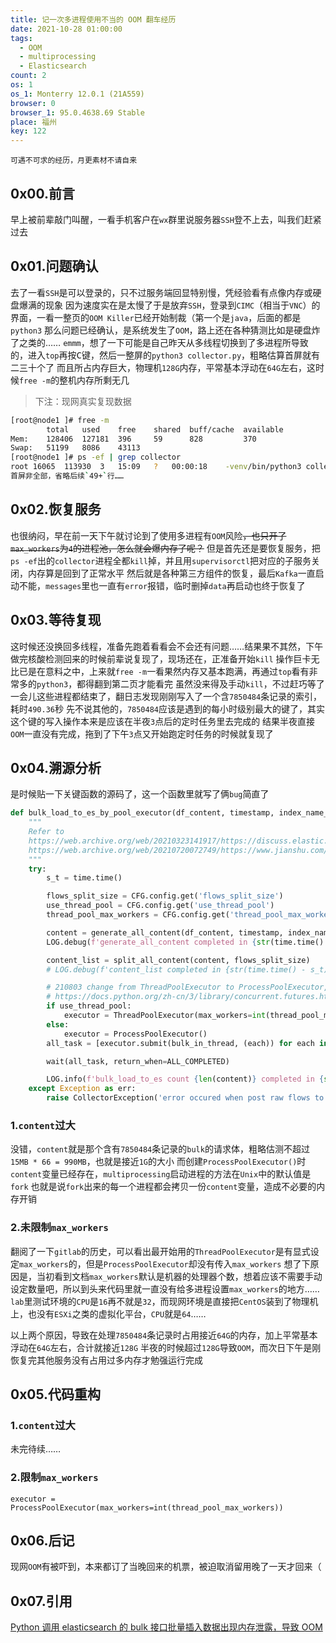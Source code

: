 ```yaml
---
title: 记一次多进程使用不当的 OOM 翻车经历
date: 2021-10-28 01:00:00
tags:
  - OOM
  - multiprocessing
  - Elasticsearch
count: 2
os: 1
os_1: Monterry 12.0.1 (21A559)
browser: 0
browser_1: 95.0.4638.69 Stable
place: 福州
key: 122
---
```

    可遇不可求的经历，月更素材不请自来
<!-- more -->
## 0x00.前言
早上被前辈敲门叫醒，一看手机客户在`wx`群里说服务器`SSH`登不上去，叫我们赶紧过去

## 0x01.问题确认
去了一看`SSH`是可以登录的，只不过服务端回显特别慢，凭经验看有点像内存或硬盘爆满的现象
因为速度实在是太慢了于是放弃`SSH`，登录到`CIMC`（相当于`VNC`）的界面，一看一整页的`OOM Killer`已经开始制裁（第一个是`java`，后面的都是`python3`
那么问题已经确认，是系统发生了`OOM`，路上还在各种猜测比如是硬盘炸了之类的……
`emmm`，想了一下可能是自己昨天从多线程切换到了多进程所导致的，进入`top`再按<kbd>C</kbd>键，然后一整屏的`python3 collector.py`，粗略估算首屏就有二三十个了
而且所占内存巨大，物理机`128G`内存，平常基本浮动在`64G`左右，这时候`free -m`的整机内存所剩无几
> 下注：现网真实复现数据

``` bash
[root@node1 ]# free -m
        total   used    free    shared  buff/cache  available
Mem:    128406  127181  396     59      828         370
Swap:   51199   8086    43113
[root@node1 ]# ps -ef | grep collector
root 16065  113930  3   15:09   ?   00:00:18    -venv/bin/python3 collector.py
首屏非全部，省略后续`49+`行……
```
## 0x02.恢复服务
也很纳闷，早在前一天下午就讨论到了使用多进程有`OOM`风险~~，也只开了`max_workers`为`4`的进程池，怎么就会爆内存了呢？~~
但是首先还是要恢复服务，把`ps -ef`出的`collector`进程全都`kill`掉，并且用`supervisorctl`把对应的子服务关闭，内存算是回到了正常水平
然后就是各种第三方组件的恢复，最后`Kafka`一直启动不能，`messages`里也一直有`error`报错，临时删掉`data`再启动也终于恢复了

## 0x03.等待复现
这时候还没换回多线程，准备先跑着看看会不会还有问题……结果果不其然，下午做完核酸检测回来的时候前辈说复现了，现场还在，正准备开始`kill`
操作巨卡无比已是在意料之中，上来就`free -m`一看果然内存又基本跑满，再通过`top`看有非常多的`python3`，都得翻到第二页才能看完
虽然没来得及手动`kill`，不过赶巧等了一会儿这些进程都结束了，翻日志发现刚刚写入了一个含`7850484`条记录的索引，耗时`490.36`秒
先不说其他的，`7850484`应该是遇到的每小时级别最大的键了，其实这个键的写入操作本来是应该在半夜`3`点后的定时任务里去完成的
结果半夜直接`OOM`一直没有完成，拖到了下午`3`点又开始跑定时任务的时候就复现了

## 0x04.溯源分析
是时候贴一下关键函数的源码了，这一个函数里就写了俩`bug`简直了
``` python
def bulk_load_to_es_by_pool_executor(df_content, timestamp, index_name_type):
    """
    Refer to
    https://web.archive.org/web/20210323141917/https://discuss.elastic.co/t/helpers-parallel-bulk-in-python-not-working/39498
    https://web.archive.org/web/20210720072749/https://www.jianshu.com/p/b9b3d66aa0be
    """
    try:
        s_t = time.time()

        flows_split_size = CFG.config.get('flows_split_size')
        use_thread_pool = CFG.config.get('use_thread_pool')
        thread_pool_max_workers = CFG.config.get('thread_pool_max_workers')

        content = generate_all_content(df_content, timestamp, index_name_type)
        LOG.debug(f'generate_all_content completed in {str(time.time() - s_t)}s')

        content_list = split_all_content(content, flows_split_size)
        # LOG.debug(f'content_list completed in {str(time.time() - s_t)}s')

        # 210803 change from ThreadPoolExecutor to ProcessPoolExecutor, bypass GIL
        # https://docs.python.org/zh-cn/3/library/concurrent.futures.html#processpoolexecutor
        if use_thread_pool:
            executor = ThreadPoolExecutor(max_workers=int(thread_pool_max_workers))
        else:
            executor = ProcessPoolExecutor()
        all_task = [executor.submit(bulk_in_thread, (each)) for each in content_list]

        wait(all_task, return_when=ALL_COMPLETED)

        LOG.info(f'bulk_load_to_es count {len(content)} completed in {str(time.time() - s_t)}s')
    except Exception as err:
        raise CollectorException('error occured when post raw flows to es, %s' % str(err))
```
### 1.`content`过大
没错，`content`就是那个含有`7850484`条记录的`bulk`的请求体，粗略估测不超过`15MB * 66 = 990MB`，也就是接近`1G`的大小
而创建`ProcessPoolExecutor()`时`content`变量已经存在，`multiprocessing`启动进程的方法在`Unix`中的默认值是`fork`
也就是说`fork`出来的每一个进程都会拷贝一份`content`变量，造成不必要的内存开销

### 2.未限制`max_workers`
翻阅了一下`gitlab`的历史，可以看出最开始用的`ThreadPoolExecutor`是有显式设定`max_workers`的，但是`ProcessPoolExecutor`却没有传入`max_workers`
想了下原因是，当初看到文档`max_workers`默认是机器的处理器个数，想着应该不需要手动设定数量吧，所以到头来代码里就一直没有给多进程设置`max_workers`的地方……
`lab`里测试环境的`CPU`是`16`再不就是`32`，而现网环境是直接把`CentOS`装到了物理机上，也没有`ESXi`之类的虚拟化平台，`CPU`就是`64`……

以上两个原因，导致在处理`7850484`条记录时占用接近`64G`的内存，加上平常基本浮动在`64G`左右，合计就接近`128G`
半夜的时候超过`128G`导致`OOM`，而次日下午是刚恢复完其他服务没有占用过多内存才勉强运行完成

## 0x05.代码重构
### 1.`content`过大
未完待续……

### 2.限制`max_workers`
`executor = ProcessPoolExecutor(max_workers=int(thread_pool_max_workers))`

## 0x06.后记
现网`OOM`有被吓到，本来都订了当晚回来的机票，被迫取消留用晚了一天才回来（

## 0x07.引用
[Python 调用 elasticsearch 的 bulk 接口批量插入数据出现内存泄露，导致 OOM](https://web.archive.org/web/20211030114138/https://www.v2ex.com/t/329311)
